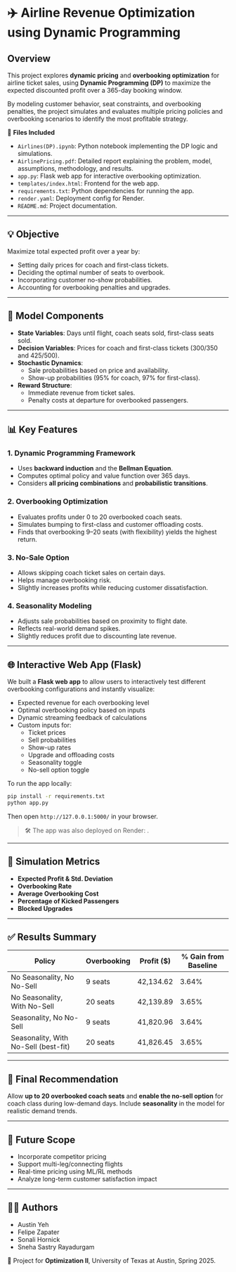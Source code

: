 # ✈️ Airline Revenue Optimization using Dynamic Programming

## Overview

This project explores **dynamic pricing** and **overbooking optimization** for airline ticket sales, using **Dynamic Programming (DP)** to maximize the expected discounted profit over a 365-day booking window.

By modeling customer behavior, seat constraints, and overbooking penalties, the project simulates and evaluates multiple pricing policies and overbooking scenarios to identify the most profitable strategy.

📁 **Files Included**
- `Airlines(DP).ipynb`: Python notebook implementing the DP logic and simulations.
- `AirlinePricing.pdf`: Detailed report explaining the problem, model, assumptions, methodology, and results.
- `app.py`: Flask web app for interactive overbooking optimization.
- `templates/index.html`: Frontend for the web app.
- `requirements.txt`: Python dependencies for running the app.
- `render.yaml`: Deployment config for Render.
- `README.md`: Project documentation.

---

## 💡 Objective

Maximize total expected profit over a year by:
- Setting daily prices for coach and first-class tickets.
- Deciding the optimal number of seats to overbook.
- Incorporating customer no-show probabilities.
- Accounting for overbooking penalties and upgrades.

---

## 🔧 Model Components

- **State Variables**: Days until flight, coach seats sold, first-class seats sold.
- **Decision Variables**: Prices for coach and first-class tickets ($300/$350 and $425/$500).
- **Stochastic Dynamics**:
  - Sale probabilities based on price and availability.
  - Show-up probabilities (95% for coach, 97% for first-class).
- **Reward Structure**:
  - Immediate revenue from ticket sales.
  - Penalty costs at departure for overbooked passengers.

---

## 📊 Key Features

### 1. Dynamic Programming Framework
- Uses **backward induction** and the **Bellman Equation**.
- Computes optimal policy and value function over 365 days.
- Considers **all pricing combinations** and **probabilistic transitions**.

### 2. Overbooking Optimization
- Evaluates profits under 0 to 20 overbooked coach seats.
- Simulates bumping to first-class and customer offloading costs.
- Finds that overbooking 9–20 seats (with flexibility) yields the highest return.

### 3. No-Sale Option
- Allows skipping coach ticket sales on certain days.
- Helps manage overbooking risk.
- Slightly increases profits while reducing customer dissatisfaction.

### 4. Seasonality Modeling
- Adjusts sale probabilities based on proximity to flight date.
- Reflects real-world demand spikes.
- Slightly reduces profit due to discounting late revenue.

---

## 🌐 Interactive Web App (Flask)

We built a **Flask web app** to allow users to interactively test different overbooking configurations and instantly visualize:

- Expected revenue for each overbooking level
- Optimal overbooking policy based on inputs
- Dynamic streaming feedback of calculations
- Custom inputs for:
  - Ticket prices
  - Sell probabilities
  - Show-up rates
  - Upgrade and offloading costs
  - Seasonality toggle
  - No-sell option toggle

To run the app locally:
```bash
pip install -r requirements.txt
python app.py
```
Then open `http://127.0.0.1:5000/` in your browser.

> 🛠️ The app was also deployed on Render: .

---

## 🧪 Simulation Metrics

- **Expected Profit & Std. Deviation**
- **Overbooking Rate**
- **Average Overbooking Cost**
- **Percentage of Kicked Passengers**
- **Blocked Upgrades**

---

## ✅ Results Summary

| Policy                                | Overbooking | Profit ($)   | % Gain from Baseline |
|--------------------------------------|-------------|--------------|----------------------|
| No Seasonality, No No-Sell           | 9 seats     | 42,134.62    | 3.64%                |
| No Seasonality, With No-Sell         | 20 seats    | 42,139.89    | 3.65%                |
| Seasonality, No No-Sell              | 9 seats     | 41,820.96    | 3.64%                |
| Seasonality, With No-Sell (best-fit) | 20 seats    | 41,826.45    | 3.65%                |

---

## 📝 Final Recommendation

Allow **up to 20 overbooked coach seats** and **enable the no-sell option** for coach class during low-demand days. Include **seasonality** in the model for realistic demand trends.

---

## 🚀 Future Scope

- Incorporate competitor pricing
- Support multi-leg/connecting flights
- Real-time pricing using ML/RL methods
- Analyze long-term customer satisfaction impact

---

## 👩‍💻 Authors

- Austin Yeh  
- Felipe Zapater  
- Sonali Hornick  
- Sneha Sastry Rayadurgam  

📍 Project for **Optimization II**, University of Texas at Austin, Spring 2025.
